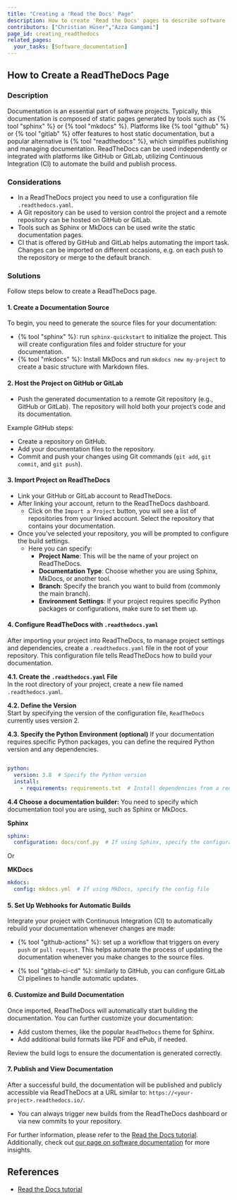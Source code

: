 ```yaml
---
title: "Creating a 'Read the Docs' Page"
description: How to create 'Read the Docs' pages to describe software
contributors: ["Christian Hüser","Azza Gamgami"]
page_id: creating_readthedocs
related_pages:
  your_tasks: [Software_documentation]
---
```


## How to Create a ReadTheDocs Page
 
### Description

Documentation is an essential part of software projects. Typically, this documentation is composed of static pages generated by tools such as {% tool "sphinx" %} or {% tool "mkdocs" %}. Platforms like {% tool "github" %} or {% tool "gitlab" %} offer features to host static documentation, but a popular alternative is {% tool "readthedocs" %}, which simplifies publishing and managing documentation. ReadTheDocs can be used independently or integrated with platforms like GitHub or GitLab, utilizing Continuous Integration (CI) to automate the build and publish process.

### Considerations

- In a ReadTheDocs project you need to use a configuration file `.readthedocs.yaml`.
- A Git repository can be used to version control the project and a remote repository can be hosted on GitHub or GitLab.
- Tools such as Sphinx or MkDocs can be used write the static documentation pages.
- CI that is offered by GitHub and GitLab helps automating the import task. Changes can be imported on different occasions, e.g. on each push to the repository or merge to the default branch.

### Solutions

Follow steps below to create a ReadTheDocs page.

#### 1. Create a Documentation Source

To begin, you need to generate the source files for your documentation:

* {% tool "sphinx" %}: run `sphinx-quickstart` to initialize the project. This will create configuration files and folder structure for your documentation.
* {% tool "mkdocs" %}: Install MkDocs and run `mkdocs new my-project` to create a basic structure with Markdown files.

#### 2. Host the Project on GitHub or GitLab

* Push the generated documentation to a remote Git repository (e.g., GitHub or GitLab). The repository will hold both your project’s code and its documentation.

Example GitHub steps:

* Create a repository on GitHub.
* Add your documentation files to the repository.
* Commit and push your changes using Git commands (`git add`, `git commit`, and `git push`).

#### 3. Import Project on ReadTheDocs

* Link your GitHub or GitLab account to ReadTheDocs.
* After linking your account, return to the ReadTheDocs dashboard.
   * Click on the `Import a Project` button, you will see a list of repositories from your linked account. Select the repository that contains your documentation.
* Once you've selected your repository, you will be prompted to configure the build settings.
   * Here you can specify:
     - **Project Name**: This will be the name of your project on ReadTheDocs.
     - **Documentation Type**: Choose whether you are using Sphinx, MkDocs, or another tool.
     - **Branch**: Specify the branch you want to build from (commonly the main branch).
     - **Environment Settings**: If your project requires specific Python packages or configurations, make sure to set them up.

#### 4. Configure ReadTheDocs with `.readthedocs.yaml`

After importing your project into ReadTheDocs, to manage project settings and dependencies, create a `.readthedocs.yaml` file in the root of your repository. This configuration file tells ReadTheDocs how to build your documentation. 

**4.1. Create the `.readthedocs.yaml` File**  
In the root directory of your project, create a new file named `.readthedocs.yaml`.

**4.2. Define the Version**  
Start by specifying the version of the configuration file, `ReadTheDocs` currently uses version 2.  

**4.3. Specify the Python Environment (optional)**
If your documentation requires specific Python packages, you can define the required Python version and any dependencies.

```yaml

python:
  version: 3.8  # Specify the Python version
  install:
    - requirements: requirements.txt  # Install dependencies from a requirements file

 ```

 **4.4 Choose a documentation builder:**
You need to specify which documentation tool you are using, such as Sphinx or MkDocs.

**Sphinx**

```yaml
sphinx:
  configuration: docs/conf.py  # If using Sphinx, specify the configuration file path
```

Or 

**MKDocs**

```yaml
mkdocs:
  config: mkdocs.yml  # If using MkDocs, specify the config file
```


#### 5. Set Up Webhooks for Automatic Builds

Integrate your project with Continuous Integration (CI) to automatically rebuild your documentation whenever changes are made:

* {% tool "github-actions" %}: set up a workflow that triggers on every `push` or `pull request`. This helps automate the process of updating the documentation whenever you make changes to the source files.
  
* {% tool "gitlab-ci-cd" %}: similarly to GitHub, you can configure GitLab CI pipelines to handle automatic updates.

#### 6. Customize and Build Documentation

Once imported, ReadTheDocs will automatically start building the documentation. You can further customize your documentation:

* Add custom themes, like the popular `ReadTheDocs` theme for Sphinx.
* Add additional build formats like PDF and ePub, if needed.

Review the build logs to ensure the documentation is generated correctly.

#### 7. Publish and View Documentation

After a successful build, the documentation will be published and publicly accessible via ReadTheDocs at a URL similar to: `https://<your-project>.readthedocs.io/`.

* You can always trigger new builds from the ReadTheDocs dashboard or via new commits to your repository.

For further information, please refer to the [Read the Docs tutorial](https://docs.readthedocs.io/en/stable/tutorial/index.html). Additionally, check out [our page on software documentation](software_documentation) for more insights.

## References
* [Read the Docs tutorial](https://docs.readthedocs.io/en/stable/tutorial/index.html)
